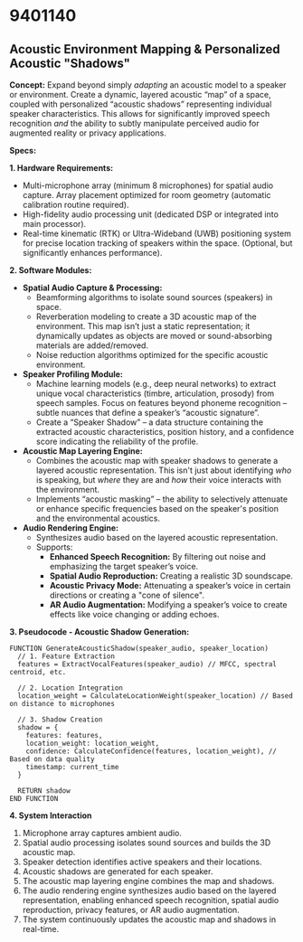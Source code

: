 # 9401140

## Acoustic Environment Mapping & Personalized Acoustic "Shadows"

**Concept:** Expand beyond simply *adapting* an acoustic model to a speaker or environment. Create a dynamic, layered acoustic “map” of a space, coupled with personalized “acoustic shadows” representing individual speaker characteristics. This allows for significantly improved speech recognition *and* the ability to subtly manipulate perceived audio for augmented reality or privacy applications.

**Specs:**

**1. Hardware Requirements:**

*   Multi-microphone array (minimum 8 microphones) for spatial audio capture. Array placement optimized for room geometry (automatic calibration routine required).
*   High-fidelity audio processing unit (dedicated DSP or integrated into main processor).
*   Real-time kinematic (RTK) or Ultra-Wideband (UWB) positioning system for precise location tracking of speakers within the space. (Optional, but significantly enhances performance).

**2. Software Modules:**

*   **Spatial Audio Capture & Processing:**
    *   Beamforming algorithms to isolate sound sources (speakers) in space.
    *   Reverberation modeling to create a 3D acoustic map of the environment.  This map isn’t just a static representation; it dynamically updates as objects are moved or sound-absorbing materials are added/removed.
    *   Noise reduction algorithms optimized for the specific acoustic environment.
*   **Speaker Profiling Module:**
    *   Machine learning models (e.g., deep neural networks) to extract unique vocal characteristics (timbre, articulation, prosody) from speech samples.  Focus on features beyond phoneme recognition – subtle nuances that define a speaker’s “acoustic signature”.
    *   Create a “Speaker Shadow” – a data structure containing the extracted acoustic characteristics, position history, and a confidence score indicating the reliability of the profile.
*   **Acoustic Map Layering Engine:**
    *   Combines the acoustic map with speaker shadows to generate a layered acoustic representation.  This isn't just about identifying *who* is speaking, but *where* they are and *how* their voice interacts with the environment.
    *   Implements “acoustic masking” – the ability to selectively attenuate or enhance specific frequencies based on the speaker's position and the environmental acoustics.
*   **Audio Rendering Engine:**
    *   Synthesizes audio based on the layered acoustic representation.
    *   Supports:
        *   **Enhanced Speech Recognition:** By filtering out noise and emphasizing the target speaker’s voice.
        *   **Spatial Audio Reproduction:** Creating a realistic 3D soundscape.
        *   **Acoustic Privacy Mode:** Attenuating a speaker’s voice in certain directions or creating a "cone of silence".
        *   **AR Audio Augmentation:** Modifying a speaker’s voice to create effects like voice changing or adding echoes.

**3. Pseudocode - Acoustic Shadow Generation:**

```
FUNCTION GenerateAcousticShadow(speaker_audio, speaker_location)
  // 1. Feature Extraction
  features = ExtractVocalFeatures(speaker_audio) // MFCC, spectral centroid, etc.

  // 2. Location Integration
  location_weight = CalculateLocationWeight(speaker_location) // Based on distance to microphones

  // 3. Shadow Creation
  shadow = {
    features: features,
    location_weight: location_weight,
    confidence: CalculateConfidence(features, location_weight), // Based on data quality
    timestamp: current_time
  }

  RETURN shadow
END FUNCTION
```

**4.  System Interaction**

1.  Microphone array captures ambient audio.
2.  Spatial audio processing isolates sound sources and builds the 3D acoustic map.
3.  Speaker detection identifies active speakers and their locations.
4.  Acoustic shadows are generated for each speaker.
5.  The acoustic map layering engine combines the map and shadows.
6.  The audio rendering engine synthesizes audio based on the layered representation, enabling enhanced speech recognition, spatial audio reproduction, privacy features, or AR audio augmentation.
7.  The system continuously updates the acoustic map and shadows in real-time.